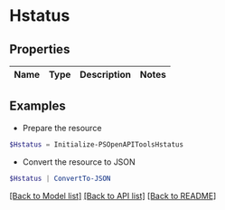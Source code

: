 # Hstatus
## Properties

Name | Type | Description | Notes
------------ | ------------- | ------------- | -------------

## Examples

- Prepare the resource
```powershell
$Hstatus = Initialize-PSOpenAPIToolsHstatus 
```

- Convert the resource to JSON
```powershell
$Hstatus | ConvertTo-JSON
```

[[Back to Model list]](../README.md#documentation-for-models) [[Back to API list]](../README.md#documentation-for-api-endpoints) [[Back to README]](../README.md)

